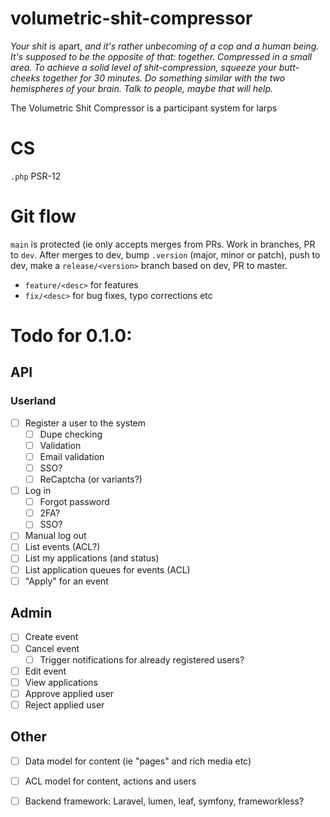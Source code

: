 # volumetric-shit-compressor
*Your shit is* apart, *and it's rather unbecoming of a cop and a human being. It's supposed to be the opposite of that: *together*. Compressed in a small area. To achieve a solid level of shit-compression, squeeze your butt-cheeks together for 30 minutes. Do something similar with the two hemispheres of your brain. Talk to people, maybe that will help.*

The Volumetric Shit Compressor is a participant system for larps

# CS
`.php` PSR-12

# Git flow
`main` is protected (ie only accepts merges from PRs. Work in branches, PR to `dev`. After merges to dev, bump `.version` (major, minor or patch), push to dev, make a `release/<version>` branch based on dev, PR to master.

- `feature/<desc>` for features
- `fix/<desc>` for bug fixes, typo corrections etc

# Todo for 0.1.0:
## API
### Userland
- [ ] Register a user to the system
  - [ ] Dupe checking
  - [ ] Validation
  - [ ] Email validation
  - [ ] SSO?
  - [ ] ReCaptcha (or variants?)
- [ ] Log in
  - [ ] Forgot password
  - [ ] 2FA?
  - [ ] SSO?
- [ ] Manual log out
- [ ] List events (ACL?)
- [ ] List my applications (and status)
- [ ] List application queues for events (ACL)
- [ ] "Apply" for an event
## Admin
- [ ] Create event
- [ ] Cancel event
  - [ ] Trigger notifications for already registered users?
- [ ] Edit event
- [ ] View applications
- [ ] Approve applied user
- [ ] Reject applied user
## Other
- [ ] Data model for content (ie "pages" and rich media etc)
- [ ] ACL model for content, actions and users
- [ ] Backend framework: Laravel, lumen, leaf, symfony, frameworkless?

